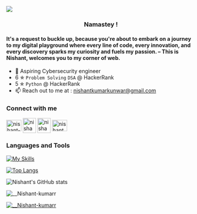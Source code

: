 ![](https://komarev.com/ghpvc/?username=nishant-kumarr&color=dc143c&style=plastic)

<h3 align="center"> Namastey ! </h3>
<h4 align="left">It's a request to buckle up, because you're about to embark on a journey to my digital playground where every line of code, every innovation, and every discovery sparks my curiosity and fuels my passion. – This is Nishant, welcomes you to my corner of web.</h4>

- 🌱 Aspiring Cybersecurity engineer
-  6 ✯ `Problem Solving` `DSA` @ HackerRank
-  5 ✯ `Python` @ HackerRank
- 📫 Reach out to me at :  nishantkumarkunwar@gmail.com



<h3 align="left">Connect with me</h3>
<p align="left">
<a href="https://www.leetcode.com/nishant-kumar" target="blank"><img align="center" src="https://raw.githubusercontent.com/rahuldkjain/github-profile-readme-generator/master/src/images/icons/Social/leet-code.svg" alt="nishant-kumar" height="30" width="40" /></a>
<a href="https://www.hackerrank.com/nishantt_kumarr" target="blank"><img align="center" src="https://cdn4.iconfinder.com/data/icons/logos-and-brands/512/160_Hackerrank_logo_logos-1024.png" alt="nishantt_kumarr" height="40" width="35" /></a>
<a href="https://www.codechef.com/users/nishant_kumarr" target="blank"><img align="center" src= "https://static.uacdn.net/thumbnail/external-app-icons/ce4fd2180646452aa0b03c3ffa3ef8e2.png" alt="nishant_kumarr" height="40" width="35" /></a>
<a href="https://linkedin.com/in/nishantkumarr" target="blank"><img align="center" src="https://raw.githubusercontent.com/rahuldkjain/github-profile-readme-generator/master/src/images/icons/Social/linked-in-alt.svg" alt="nishantkumarr" height="30" width="40" /></a>
</p>

<h3>Languages and Tools </h3>

[![My Skills](https://skillicons.dev/icons?i=c,cpp,python,html,css,js,php,git,github,bash,powershell,mysql,ubuntu,kali)](https://skillicons.dev)

[![Top Langs](https://github-readme-stats.vercel.app/api/top-langs/?username=nishant-kumarr&layout=donut)](https://github.com/anuraghazra/github-readme-stats)

![Nishant's GitHub stats](https://github-readme-stats.vercel.app/api?username=nishant-kumarr&rank_icon=github)

<p><img align="center" src="https://github-readme-streak-stats.herokuapp.com/?user=nishant-kumarr&" alt="__Nishant-kumarr" /></p>

<p align="left"> <a href="https://github.com/ryo-ma/github-profile-trophy"><img src="https://github-profile-trophy.vercel.app/?username=nishant-kumarr" alt="__Nishant-kumarr" /></a> </p>
